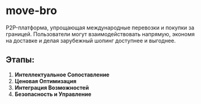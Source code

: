 # move-bro
P2P-платформа, упрощающая международные перевозки и покупки за границей. Пользователи могут взаимодействовать напрямую, экономя на доставке и делая зарубежный шопинг доступнее и выгоднее.

## Этапы:
1. **Интеллектуальное Сопоставление**
2. **Ценовая Оптимизация**
3. **Интеграция Возможностей**
4. **Безопасность и Управление**

